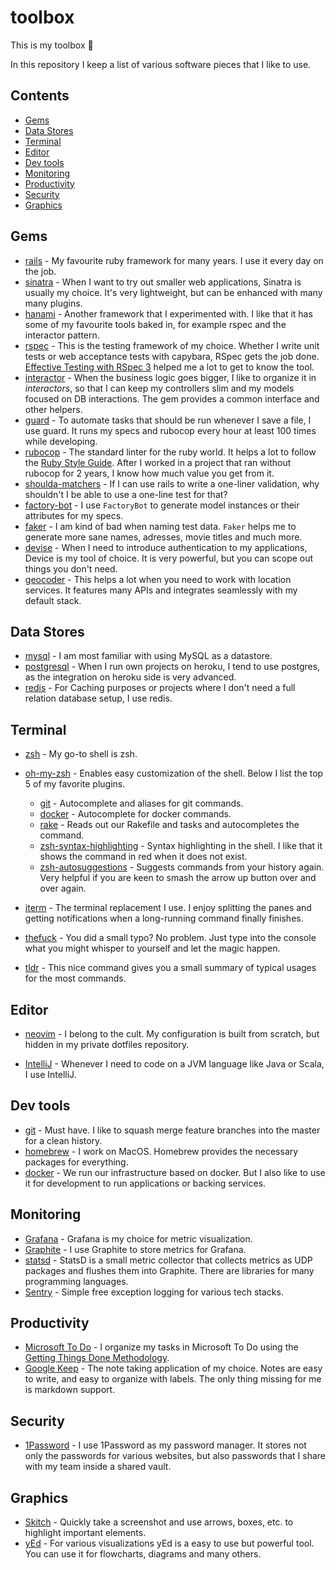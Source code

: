 # toolbox

This is my toolbox 🧰

In this repository I keep a list of various software pieces that I like to use.

## Contents

- [Gems](#gems)
- [Data Stores](#data-stores)
- [Terminal](#terminal)
- [Editor](#editor)
- [Dev tools](#dev-tools)
- [Monitoring](#monitoring)
- [Productivity](#productivity)
- [Security](#security)
- [Graphics](#graphics)

## Gems

- [rails](https://github.com/rails/rails) - My favourite ruby framework for many years. I use it every day on the job.
- [sinatra](https://github.com/sinatra/sinatra) - When I want to try out smaller web applications, Sinatra is usually my choice. It's very lightweight, but can be enhanced with many many plugins.
- [hanami](https://github.com/hanami/hanami) - Another framework that I experimented with. I like that it has some of my favourite tools baked in, for example rspec and the interactor pattern.
- [rspec](https://github.com/rspec/rspec) - This is the testing framework of my choice. Whether I write unit tests or web acceptance tests with capybara, RSpec gets the job done. [Effective Testing with RSpec 3](https://pragprog.com/titles/rspec3/) helped me a lot to get to know the tool.
- [interactor](https://github.com/collectiveidea/interactor) - When the business logic goes bigger, I like to organize it in _interactors_, so that I can keep my controllers slim and my models focused on DB interactions. The gem provides a common interface and other helpers.
- [guard](https://github.com/guard/guard) - To automate tasks that should be run whenever I save a file, I use guard. It runs my specs and rubocop every hour at least 100 times while developing.
- [rubocop](https://github.com/rubocop-hq/rubocop) - The standard linter for the ruby world. It helps a lot to follow the [Ruby Style Guide](https://rubystyle.guide/). After I worked in a project that ran without rubocop for 2 years, I know how much value you get from it.
- [shoulda-matchers](https://github.com/thoughtbot/shoulda-matchers) - If I can use rails to write a one-liner validation, why shouldn't I be able to use a one-line test for that?
- [factory-bot](https://github.com/thoughtbot/factory_bot) - I use `FactoryBot` to generate model instances or their attributes for my specs.
- [faker](https://github.com/faker-ruby/faker) - I am kind of bad when naming test data. `Faker` helps me to generate more sane names, adresses, movie titles and much more.
- [devise](https://github.com/heartcombo/devise) - When I need to introduce authentication to my applications, Device is my tool of choice. It is very powerful, but you can scope out things you don't need.
- [geocoder](https://github.com/alexreisner/geocoder) - This helps a lot when you need to work with location services. It features many APIs and integrates seamlessly with my default stack.

## Data Stores

- [mysql](https://www.mysql.com/) - I am most familiar with using MySQL as a datastore.
- [postgresql](https://www.postgresql.org/) - When I run own projects on heroku, I tend to use postgres, as the integration on heroku side is very advanced.
- [redis](https://redis.io/) - For Caching purposes or projects where I don't need a full relation database setup, I use redis.

## Terminal

- [zsh](https://github.com/zsh-users/zsh) - My go-to shell is zsh.
- [oh-my-zsh](https://github.com/ohmyzsh/ohmyzsh) - Enables easy customization of the shell. Below I list the top 5 of my favorite plugins.

  - [git](https://github.com/ohmyzsh/ohmyzsh/tree/master/plugins/git) - Autocomplete and aliases for git commands.
  - [docker](https://github.com/ohmyzsh/ohmyzsh/tree/master/plugins/docker) - Autocomplete for docker commands.
  - [rake](https://github.com/ohmyzsh/ohmyzsh/tree/master/plugins/rake) - Reads out our Rakefile and tasks and autocompletes the command.
  - [zsh-syntax-highlighting](https://github.com/zsh-users/zsh-syntax-highlighting) - Syntax highlighting in the shell. I like that it shows the command in red when it does not exist.
  - [zsh-autosuggestions](https://github.com/zsh-users/zsh-autosuggestions) - Suggests commands from your history again. Very helpful if you are keen to smash the arrow up button over and over again.

- [iterm](https://iterm2.com/) - The terminal replacement I use. I enjoy splitting the panes and getting notifications when a long-running command finally finishes.
- [thefuck](https://github.com/nvbn/thefuck) - You did a small typo? No problem. Just type into the console what you might whisper to yourself and let the magic happen.
- [tldr](https://github.com/tldr-pages/tldr) - This nice command gives you a small summary of typical usages for the most commands.

## Editor

- [neovim](https://github.com/neovim/neovim) - I belong to the cult. My configuration is built from scratch, but hidden in my private dotfiles repository.

- [IntelliJ](https://www.jetbrains.com/idea/) - Whenever I need to code on a JVM language like Java or Scala, I use IntelliJ.

## Dev tools

- [git](https://github.com/git/git) - Must have. I like to squash merge feature branches into the master for a clean history.
- [homebrew](https://brew.sh/) - I work on MacOS. Homebrew provides the necessary packages for everything.
- [docker](https://www.docker.com/) - We run our infrastructure based on docker. But I also like to use it for development to run applications or backing services.

## Monitoring

- [Grafana](https://github.com/grafana/grafana) - Grafana is my choice for metric visualization.
- [Graphite](https://graphiteapp.org/) - I use Graphite to store metrics for Grafana.
- [statsd](https://github.com/statsd/statsd) - StatsD is a small metric collector that collects metrics as UDP packages and flushes them into Graphite. There are libraries for many programming languages.
- [Sentry](https://sentry.io/) - Simple free exception logging for various tech stacks.

## Productivity

- [Microsoft To Do](https://todo.microsoft.com/) - I organize my tasks in Microsoft To Do using the [Getting Things Done Methodology](https://gettingthingsdone.com/).
- [Google Keep](https://www.google.de/keep/) - The note taking application of my choice. Notes are easy to write, and easy to organize with labels. The only thing missing for me is markdown support.

## Security

- [1Password](https://1password.com/) - I use 1Password as my password manager. It stores not only the passwords for various websites, but also passwords that I share with my team inside a shared vault.

## Graphics

- [Skitch](https://evernote.com/intl/de/products/skitch) - Quickly take a screenshot and use arrows, boxes, etc. to highlight important elements.
- [yEd](https://www.yworks.com/products/yed) - For various visualizations yEd is a easy to use but powerful tool. You can use it for flowcharts, diagrams and many others.

